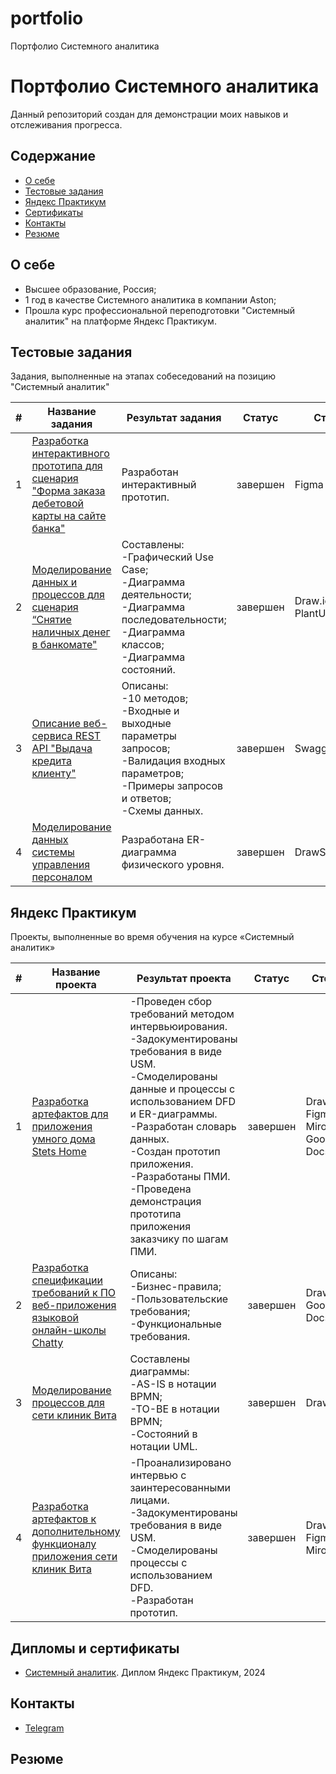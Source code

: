 # portfolio
Портфолио Системного аналитика
# Портфолио Системного аналитика
Данный репозиторий создан для демонстрации моих навыков и отслеживания прогресса.

## Содержание
- [О себе](#о-себе)
- [Тестовые задания](#тестовые-задания)
- [Яндекс Практикум](#яндекс-практикум)
- [Сертификаты](#сертификаты)
- [Контакты](#контакты)
- [Резюме](#резюме) 
  
## О себе

- Высшее образование, Россия;
- 1 год в качестве Системного аналитика в компании Aston;
- Прошла курс профессиональной переподготовки "Системный аналитик" на платформе Яндекс Практикум.


## Тестовые задания

Задания, выполненные на этапах собеседований на позицию "Системный аналитик"

|#|Название задания|Результат задания|Статус|Стек|
|-|----------|----------|----------|----------|
|1|[Разработка интерактивного прототипа для сценария</br>"Форма заказа дебетовой карты на сайте банка"](https://github.com/arinask7/portfolio/tree/main/debitcard/debit_card.md)|Разработан интерактивный прототип.|завершен|Figma
|2|[Моделирование данных и процессов для сценария “Снятие наличных денег в банкомате"](https://github.com/arinask7/portfolio/tree/main/сash/cash.md)|Составлены:</br>-Графический Use Case;</br>-Диаграмма деятельности;</br>-Диаграмма последовательности;</br>-Диаграмма классов;</br>-Диаграмма состояний.|завершен|Draw.io</br>PlantUML|
|3|[Описание веб-сервиса REST API "Выдача кредита клиенту"](https://github.com/arinask7/portfolio/tree/main/credit.md)|Описаны:</br>-10 методов;</br>-Входные и выходные параметры запросов;</br>-Валидация входных параметров;</br>-Примеры запросов и ответов;</br>-Схемы данных.|завершен|SwaggerHuB
|4|[Моделирование данных системы управления персоналом](https://github.com/arinask7/portfolio/tree/main/employees.md)|Разработана ER-диаграмма физического уровня.|завершен|DrawSQL


## Яндекс Практикум

Проекты, выполненные во время обучения на курсе «Системный аналитик»

|#|Название проекта|Результат проекта|Статус|Стек|
|-|----------|----------|----------|----------|
|1|[Разработка артефактов для приложения умного дома Stets Home](https://github.com/arinask7/portfolio/tree/main/stets_home.md)|-Проведен сбор требований методом интервьюирования.</br>-Задокументированы требования в виде USM.</br>-Смоделированы данные и процессы с использованием DFD и ER-диаграммы.</br>-Разработан словарь данных.</br>-Создан прототип приложения.</br>-Разработаны ПМИ.</br>-Проведена демонстрация прототипа приложения заказчику по шагам ПМИ.|завершен|Draw.io</br>Figma</br>Miro</br>Google Docs|
|2|[Разработка спецификации требований к ПО веб-приложения языковой онлайн-школы Chatty](https://github.com/arinask7/portfolio/tree/main/chatty.md)|Описаны:</br>-Бизнес-правила;</br>-Пользовательские требования;</br>-Функциональные требования.|завершен|Draw.io</br>Google Docs|
|3|[Моделирование процессов для сети клиник Вита](https://github.com/arinask7/portfolio/tree/main/vita_1.md)|Составлены диаграммы:</br>-AS-IS в нотации BPMN;</br>-TO-BE в нотации BPMN;</br>-Состояний в нотации UML.|завершен|Draw.io| 
|4|[Разработка артефактов к дополнительному функционалу приложения сети клиник Вита](https://github.com/arinask7/portfolio/tree/main/vita_2.md)|-Проанализировано интервью с заинтересованными лицами.</br>-Задокументированы требования в виде USM.</br>-Смоделированы процессы с использованием DFD.</br>-Разработан прототип.|завершен|Draw.io</br>Figma</br>Miro

## Дипломы и сертификаты
- [Системный аналитик](https://disk.yandex.ru/i/LMHVG7a3RtDGjw). Диплом Яндекс Практикум, 2024

## Контакты
- [Telegram](https://t.me/fishaa17)

## Резюме
